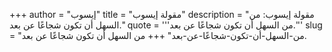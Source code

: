 +++
author = "إيسوب"
title = "مقولة إيسوب"
description = "مقولة إيسوب: من السهل أن تكون شجاعًا عن بعد."
quote = '''من السهل أن تكون شجاعًا عن بعد.''' 
slug = "من-السهل-أن-تكون-شجاعًا-عن-بعد"
+++
من السهل أن تكون شجاعًا عن بعد.
